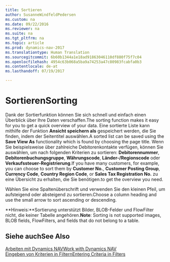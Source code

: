 ```yaml
---
title: Sortieren
author: SusanneWindfeldPedersen
ms.custom: na
ms.date: 09/22/2016
ms.reviewer: na
ms.suite: na
ms.tgt_pltfrm: na
ms.topic: article
ms.prod: dynamics-nav-2017
ms.translationtype: Human Translation
ms.sourcegitcommit: 6b60b1344a1e18ad91863046110df880f75f7c04
ms.openlocfilehash: 4954c63b068a5ba9a74253a47c80983fcabfa0b3
ms.contentlocale: de-at
ms.lasthandoff: 07/19/2017

---
```

    
# <a name="sorting"></a><span data-ttu-id="9e1ba-102">Sortieren</span><span class="sxs-lookup"><span data-stu-id="9e1ba-102">Sorting</span></span>
<span data-ttu-id="9e1ba-103">Dank der Sortierfunktion können Sie sich schnell und einfach einen Überblick über Ihre Daten verschaffen.</span><span class="sxs-lookup"><span data-stu-id="9e1ba-103">The sorting function makes it easy for you to get a quick overview of your data.</span></span> <span data-ttu-id="9e1ba-104">Eine sortierte Liste kann mithilfe der Funktion **Ansicht speichern als** gespeichert werden, die Sie finden, indem der Seitentitel auswählen.</span><span class="sxs-lookup"><span data-stu-id="9e1ba-104">A sorted list can be saved using the **Save View As** functionality which is found by choosing the page title.</span></span> <span data-ttu-id="9e1ba-105">Wenn Sie beispielsweise über zahlreiche Debitorenkontakte verfügen, können Sie auswählen, um nach folgenden Kriterien zu sortieren: **Debitorennummer**, **Debitorenbuchungsgruppe**, **Währungscode**, **Länder-/Regionscode** oder **Verkaufssteuer-Registrierung**.</span><span class="sxs-lookup"><span data-stu-id="9e1ba-105">If you have many customers, for example, you can choose to sort them by **Customer No.**, **Customer Posting Group**, **Currency Code**, **Country Region Code**, or **Sales Tax Registration No.**</span></span> <span data-ttu-id="9e1ba-106">zu eine Übersicht zu erhalten, die Sie benötigen.</span><span class="sxs-lookup"><span data-stu-id="9e1ba-106">to get the overview you need.</span></span>

<span data-ttu-id="9e1ba-107">Wählen Sie eine Spaltenüberschrift und verwenden Sie den kleinen Pfeil, um aufsteigend oder absteigend zu sortieren.</span><span class="sxs-lookup"><span data-stu-id="9e1ba-107">Choose a column heading and use the small arrow to sort ascending or descending.</span></span>  

<span data-ttu-id="9e1ba-108">**Hinweis:**Sortierung unterstützt Bilder, BLOB-Felder und FlowFilter nicht, die keiner Tabelle angehören.</span><span class="sxs-lookup"><span data-stu-id="9e1ba-108">**Note**: Sorting is not supported images, BLOB fields, FlowFilters, and fields that do not belong to a table.</span></span>

## <a name="see-also"></a><span data-ttu-id="9e1ba-109">Siehe auch</span><span class="sxs-lookup"><span data-stu-id="9e1ba-109">See Also</span></span>
[<span data-ttu-id="9e1ba-110">Arbeiten mit Dynamics NAV</span><span class="sxs-lookup"><span data-stu-id="9e1ba-110">Work with Dynamics NAV</span></span>](ui-work-product.md)  
[<span data-ttu-id="9e1ba-111">Eingeben von Kriterien in Filtern</span><span class="sxs-lookup"><span data-stu-id="9e1ba-111">Entering Criteria in Filters</span></span>](ui-enter-criteria-filters.md)


